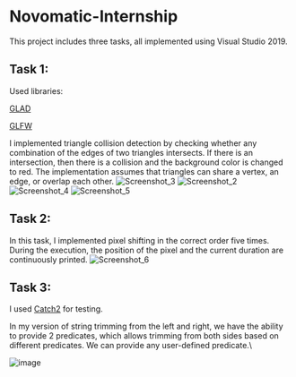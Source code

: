 # Novomatic-Internship
This project includes three tasks, all implemented using Visual Studio 2019. 

## Task 1:
Used libraries:

[GLAD](https://glad.dav1d.de)

[GLFW](https://www.glfw.org)


I implemented triangle collision detection by checking whether any combination of the edges of two triangles intersects. If there is an intersection, then there is a collision and the background color is changed to red. The implementation assumes that triangles can share a vertex, an edge, or overlap each other.
![Screenshot_3](https://user-images.githubusercontent.com/115038725/236938828-49aa1d0e-1b67-40a3-a1a5-d4147ff631fe.jpg)
![Screenshot_2](https://user-images.githubusercontent.com/115038725/236938852-8bfbbb09-7a14-46cd-91af-e5cdb3b35ffc.jpg)
![Screenshot_4](https://user-images.githubusercontent.com/115038725/236938859-e290d021-405c-430f-b656-03cf9fcec4e1.jpg)
![Screenshot_5](https://user-images.githubusercontent.com/115038725/236938868-addd1d61-9710-431c-bda2-c4963bafc1ef.jpg)

## Task 2:

In this task, I implemented pixel shifting in the correct order five times. During the execution, the position of the pixel and the current duration are continuously printed.
![Screenshot_6](https://user-images.githubusercontent.com/115038725/236939218-d4d00689-0bca-48cb-a793-0be22377c49e.jpg)


## Task 3:

I used [Catch2](https://github.com/catchorg/Catch2) for testing. 

In my version of string trimming from the left and right, we have the ability to provide 2 predicates, which allows trimming from both sides based on different predicates. We can provide any user-defined predicate.\

![image](https://user-images.githubusercontent.com/115038725/236940086-e02aa352-9aaa-47ba-a82b-76783e7bcd69.png)
